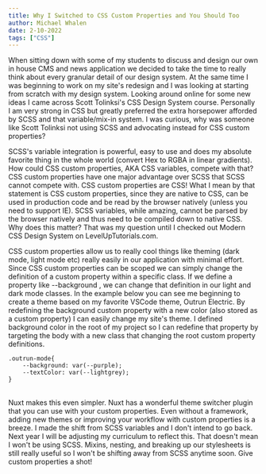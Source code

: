 ```yaml
---
title: Why I Switched to CSS Custom Properties and You Should Too
author: Michael Whalen
date: 2-10-2022
tags: ["CSS"]
---
```


When sitting down with some of my students to discuss and design our own in house CMS and news application we decided to take the time to really think about every granular detail of our design system. At the same time I was beginning to work on my site's redesign and I was looking at starting from scratch with my design system. Looking around online for some new ideas I came across Scott Tolinksi's CSS Design System course. Personally I am very strong in CSS but greatly preferred the extra horsepower afforded by SCSS and that variable/mix-in system. I was curious, why was someone like Scott Tolinksi not using SCSS and advocating instead for CSS custom properties?

SCSS's variable integration is powerful, easy to use and does my absolute favorite thing in the whole world (convert Hex to RGBA in linear gradients). How could CSS custom properties, AKA CSS variables, compete with that? CSS custom properties have one major advantage over SCSS that SCSS cannot compete with. CSS custom properties are CSS! What I mean by that statement is CSS custom properties, since they are native to CSS, can be used in production code and be read by the browser natively (unless you need to support IE). SCSS variables, while amazing, cannot be parsed by the browser natively and thus need to be compiled down to native CSS. Why does this matter? That was my question until I checked out Modern CSS Design System on LevelUpTutorials.com.

CSS custom properties allow us to really cool things like theming (dark mode, light mode etc) really easily in our application with minimal effort. Since CSS custom properties can be scoped we can simply change the definition of a custom property within a specific class. If we define a property like --background , we can change that definition in our light and dark mode classes. In the example below you can see me beginning to create a theme based on my favorite VSCode theme, Outrun Electric. By redefining the background custom property with a new color (also stored as a custom property) I can easily change my site's theme. I defined background color in the root of my project so I can redefine that property by targeting the body with a new class that changing the root custom property definitions.

    .outrun-mode{
        --background: var(--purple);
        --textColor: var(--lightgrey);
    } 
  \
Nuxt makes this even simpler. Nuxt has a wonderful theme switcher plugin that you can use with your custom properties. Even without a framework, adding new themes or improving your workflow with custom properties is a breeze. I made the shift from SCSS variables and I don't intend to go back. Next year I will be adjusting my curriculum to reflect this. That doesn't mean I won't be using SCSS. Mixins, nesting, and breaking up our stylesheets is still really useful so I won't be shifting away from SCSS anytime soon. Give custom properties a shot!